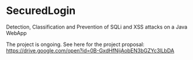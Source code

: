 # SecuredLogin
Detection, Classification and Prevention of SQLi and XSS attacks on a Java WebApp

The project is ongoing. See here for the project proposal: https://drive.google.com/open?id=0B-GxdHfNijAobEN3bGZYc3lLbDA

